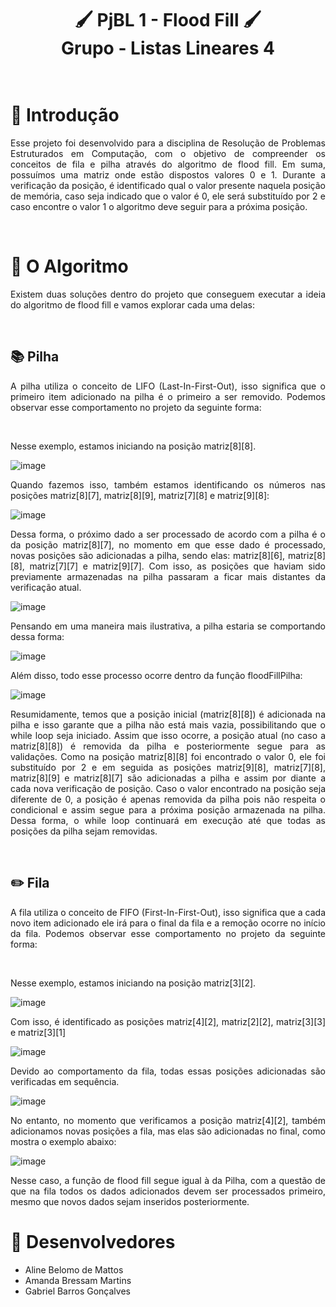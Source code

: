 <h1 align="center">
 🖌️ PjBL 1 - Flood Fill 🖌️ <br>Grupo - Listas Lineares 4<br><br>
</h1>

# 🚀 Introdução

<p align="justify">
  Esse projeto foi desenvolvido para a disciplina de Resolução de Problemas Estruturados em Computação, com o objetivo de compreender os conceitos de fila e pilha através do algoritmo de flood fill. Em suma, possuímos uma matriz onde estão dispostos valores 0 e 1. Durante a verificação da posição, é identificado qual o valor presente naquela posição de memória, caso seja indicado que o valor é 0, ele será substituído por 2 e caso encontre o valor 1 o algoritmo deve seguir para a próxima posição.
</p><br>

# 🎨 O Algoritmo

<p align="justify">
  Existem duas soluções dentro do projeto que conseguem executar a ideia do algoritmo de flood fill e vamos explorar cada uma delas:
</p><br>

## 📚 Pilha

<p align="justify">
  A pilha utiliza o conceito de LIFO (Last-In-First-Out), isso significa que o primeiro item adicionado na pilha é o primeiro a ser removido. Podemos observar esse comportamento no projeto da seguinte forma:
</p><br>

<p align="justify">
  Nesse exemplo, estamos iniciando na posição matriz[8][8].
</p>

![image](https://github.com/abressam/atividade-diagnostica-restaurante/assets/71531467/508e3a82-70bf-4317-a718-8bed4f24ab1c)

<p align="justify">
  Quando fazemos isso, também estamos identificando os números nas posições matriz[8][7], matriz[8][9], matriz[7][8] e matriz[9][8]:
</p>

![image](https://github.com/abressam/atividade-diagnostica-restaurante/assets/71531467/da4b1747-08bb-4cbb-b178-731413bfec14)

<p align="justify">
  Dessa forma, o próximo dado a ser processado de acordo com a pilha é o da posição matriz[8][7], no momento em que esse dado é processado, novas posições são adicionadas a pilha, sendo elas: matriz[8][6], matriz[8][8], matriz[7][7] e matriz[9][7]. Com isso, as posições que haviam sido previamente armazenadas na pilha passaram a ficar mais distantes da verificação atual.
</p>

![image](https://github.com/abressam/atividade-diagnostica-restaurante/assets/71531467/b2a5f4c8-7c77-4d92-b455-09b9b2130aa3)

<p align="justify">
  Pensando em uma maneira mais ilustrativa, a pilha estaria se comportando dessa forma:
</p>

![image](https://github.com/abressam/atividade-diagnostica-restaurante/assets/71531467/306186a6-e1fd-4f20-aa06-4b250871353f)

<p align="justify">
  Além disso, todo esse processo ocorre dentro da função floodFillPilha:
</p>

![image](https://github.com/abressam/atividade-diagnostica-restaurante/assets/71531467/ca2b87df-efe8-4e74-b2ab-a6259de8987e)

<p align="justify">
  Resumidamente, temos que a posição inicial (matriz[8][8]) é adicionada na pilha e isso garante que a pilha não está mais vazia, possibilitando que o while loop seja iniciado. Assim que isso ocorre, a posição atual (no caso a matriz[8][8]) é removida da pilha e posteriormente segue para as validações. Como na posição matriz[8][8] foi encontrado o valor 0, ele foi substituído por 2 e em seguida as posições matriz[9][8], matriz[7][8], matriz[8][9] e matriz[8][7] são adicionadas a pilha e assim por diante a cada nova verificação de posição. Caso o valor encontrado na posição seja diferente de 0, a posição é apenas removida da pilha pois não respeita o condicional e assim segue para a próxima posição armazenada na pilha. Dessa forma, o while loop continuará em execução até que todas as posições da pilha sejam removidas.
</p><br>

## ✏️ Fila

<p align="justify">
  A fila utiliza o conceito de FIFO (First-In-First-Out), isso significa que a cada novo item adicionado ele irá para o final da fila e a remoção ocorre no início da fila. Podemos observar esse comportamento no projeto da seguinte forma:
</p><br>

<p align="justify">
  Nesse exemplo, estamos iniciando na posição matriz[3][2].
</p>

![image](https://github.com/abressam/atividade-diagnostica-restaurante/assets/71531467/bd94d350-e163-4b3d-956b-eed9592ea400)

<p align="justify">
  Com isso, é identificado as posições matriz[4][2], matriz[2][2], matriz[3][3] e matriz[3][1]
</p>

![image](https://github.com/abressam/atividade-diagnostica-restaurante/assets/71531467/4411f95f-5179-4fe6-863b-f82f69a065f6)

<p align="justify">
  Devido ao comportamento da fila, todas essas posições adicionadas são verificadas em sequência.
</p>

![image](https://github.com/abressam/atividade-diagnostica-restaurante/assets/71531467/7ad6971b-2924-45b4-af22-4a5d2026a7e3)

<p align="justify">
  No entanto, no momento que verificamos a posição matriz[4][2], também adicionamos novas posições a fila, mas elas são adicionadas no final, como mostra o exemplo abaixo:
</p>

![image](https://github.com/abressam/atividade-diagnostica-restaurante/assets/71531467/b3958473-2433-4674-a7d5-83279b74909c)


<p align="justify">
  Nesse caso, a função de flood fill segue igual à da Pilha, com a questão de que na fila todos os dados adicionados devem ser processados primeiro, mesmo que novos dados sejam inseridos posteriormente.
</p>

# 🚀 Desenvolvedores

  * Aline Belomo de Mattos
  * Amanda Bressam Martins
  * Gabriel Barros Gonçalves
